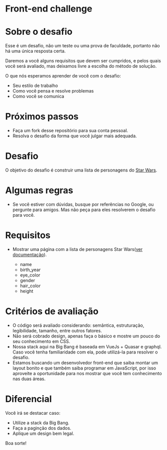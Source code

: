 # Front-end challenge

# Sobre o desafio
Esse é um desafio, não um teste ou uma prova de faculdade, portanto não há uma única resposta certa.

Daremos a você alguns requisitos que devem ser cumpridos, e pelos quais você será avaliado, mas deixamos livre a escolha do método de solução.

O que nós esperamos aprender de você com o desafio:

- Seu estilo de trabalho
- Como você pensa e resolve problemas
- Como você se comunica

# Próximos passos
- Faça um fork desse repositório para sua conta pessoal.
- Resolva o desafio da forma que você julgar mais adequada.

# Desafio

O objetivo do desafio é construir uma lista de personagens do [Star Wars](https://swapi.dev).

# Algumas regras

- Se você estiver com dúvidas, busque por referências no Google, ou pergunte para amigos. Mas não peça para eles resolverem o desafio para você.

# Requisitos

- Mostrar uma página com a lista de personagens Star Wars([ver documentação](https://swapi.dev/documentation)).

  - name
  - birth_year
  - eye_color
  - gender
  - hair_color
  - height

# Critérios de avaliação
- O código será avaliado considerando: semântica, estruturação, legibilidade, tamanho, entre outros fatores.
- Não será cobrado design, apenas faça o básico e mostre um pouco do seu conhecimento em CSS.
- Nossa stack aqui na Big Bang é baseada em VueJs + Quasar e graphql. Caso você tenha familiaridade com ela, pode utilizá-la para resolver o desafio.
- Estamos buscando um desenvolvedor front-end que saiba montar um layout bonito e que também saiba programar em JavaScript, por isso aproveite a oportunidade para nos mostrar que você tem conhecimento nas duas áreas.

# Diferencial
Você irá se destacar caso:

- Utilize a stack da Big Bang.
- Faça a paginção dos dados.
- Aplique um design bem legal.

Boa sorte!
